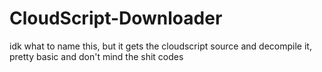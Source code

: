 # CloudScript-Downloader
idk what to name this, but it gets the cloudscript source and decompile it, pretty basic and don't mind the shit codes
